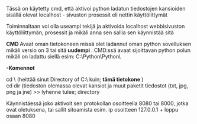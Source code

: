 Tässä on käytetty cmd, että aktivoi python ladatun tiedostojen kansioiden sisällä olevat localhost - sivuston prosessit eli nettin käyttölittymät

Toiminnaltaan voi olla useampi tekijä ja aktivoida localhost webbisivuston käyttöliittymän, prosessit ja mikäli anna sen sallia sen käynnistää sitä

<b> CMD </b>
Avaat oman tietokoneen missä olet ladannut oman python sovelluksen mikäli versio on 3 tai sitä <b> uudempi </b>.
CMD:ssä avaat sijoittavan python polun mikäli on ladattu siellä esim: C:\Python\Python\


<b>-Komennot </b>

cd \ (heittää sinut Directory of C:\ kuin; <b> tämä tietokone </b>) <br>
cd dir (tiedoston olemassa olevat kansiot ja muut paketit tiedostot (txt, jpg, png ja jne) >> lyhenne tulee; directory

Käynnistäessä joko aktivoit sen protokollan osoitteella 8080 tai 8000, jotka ovat oletuksena, 
tai sallit sitoamista esim. ip osoitteen 127.0.0.1 + loppu osaan 8080
